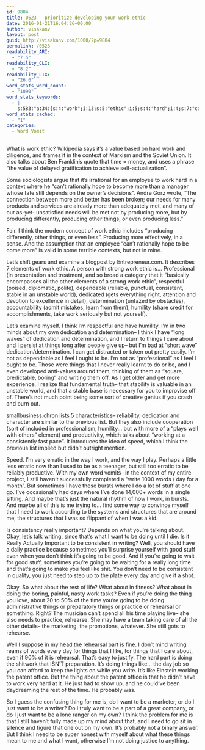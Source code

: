 ```yaml
---
id: 9884
title: 0523 – prioritize developing your work ethic
date: 2016-01-21T16:04:26+00:00
author: visakanv
layout: post
guid: http://visakanv.com/1000/?p=9884
permalink: /0523
readability_ARI:
  - "7.5"
readability_CLI:
  - "8.2"
readability_LIX:
  - "26.6"
word_stats_word_count:
  - "1090"
word_stats_keywords:
  - |
    s:583:"a:34:{s:4:"work";i:13;s:5:"ethic";i:5;s:4:"hard";i:4;s:7:"context";i:3;s:4:"time";i:5;s:5:"can't";i:3;s:5:"needs";i:3;s:9:"producing";i:6;s:6:"things";i:11;s:5:"think";i:7;s:5:"let's";i:3;s:10:"consistent";i:3;s:13:"determination";i:4;s:8:"humility";i:3;s:10:"dedication";i:4;s:4:"long";i:3;s:4:"care";i:3;s:4:"feel";i:3;s:6:"really";i:4;s:7:"writing";i:4;s:4:"well";i:3;s:7:"erratic";i:3;s:5:"words";i:3;s:5:"stuff";i:3;s:4:"just";i:5;s:4:"need";i:5;s:4:"want";i:6;s:8:"practice";i:3;s:4:"good";i:3;s:5:"going";i:5;s:4:"like";i:4;s:5:"thing";i:3;s:9:"rehearsal";i:3;s:4:"part";i:3;}";
word_stats_cached:
  - "1"
categories:
  - Word Vomit
---
```

What is work ethic? Wikipedia says it&#8217;s a value based on hard work and diligence, and frames it in the context of Marxism and the Soviet Union. It also talks about Ben Franklin&#8217;s quote that time = money, and uses a phrase &#8220;the value of delayed gratification to achieve self-actualization&#8221;.

Some sociologists argue that it&#8217;s irrational for an employee to work hard in a context where he &#8220;can&#8217;t rationally hope to become more than a manager whose fate still depends on the owner&#8217;s decisions&#8221;. Andre Gorz wrote, &#8220;The connection between more and better has been broken; our needs for many products and services are already more than adequately met, and many of our as-yet- unsatisfied needs will be met not by producing more, but by producing differently, producing other things, or even producing less.&#8221;

Fair. I think the modern concept of work ethic includes &#8220;producing differently, other things, or even less&#8221;. Producing more effectively, in a sense. And the assumption that an employee &#8220;can&#8217;t rationally hope to be come more&#8221; is valid in some terrible contexts, but not in mine.

Let&#8217;s shift gears and examine a blogpost by Entrepreneur.com. It describes 7 elements of work ethic. A person with strong work ethic is&#8230; Professional (in presentation and treatment, and so broad a category that it &#8220;basically encompasses all the other elements of a strong work ethic&#8221;, respectful (poised, diplomatic, polite), dependable (reliable, punctual, consistent, stable in an unstable world), dedicated (gets everything right, attention and devotion to excellence in detail), determination (unfazed by obstacles), accountability (admit mistakes, learn from them), humility (share credit for accomplishments, take work seriously but not yourself).

Let&#8217;s examine myself. I think I&#8217;m respectful and have humility. I&#8217;m in two minds about my own dedication and determination– I think I have &#8220;long waves&#8221; of dedication and determination, and I return to things I care about and I persist at things long after people give up– but I&#8217;m bad at &#8220;short wave&#8221; dedication/determination. I can get distracted or taken out pretty easily. I&#8217;m not as dependable as I feel I ought to be. I&#8217;m not as &#8220;professional&#8221; as I feel I ought to be. Those were things that I never really learnt to do or be, and I even developed anti-values around them, thinking of them as &#8220;square, predictable, boring&#8221; and writing them off. As I get older and get more experience, I realize that fundamental truth– that stability is valuable in an unstable world, and that a stable base is necessary for you to improvise off of. There&#8217;s not much point being some sort of creative genius if you crash and burn out.

smallbusiness.chron lists 5 characteristics– reliability, dedication and character are similar to the previous list. But they also include cooperation (sort of included in professionalism, humility&#8230; but with more of a &#8220;plays well with others&#8221; element) and productivity, which talks about &#8220;working at a consistently fast pace&#8221;. It introduces the idea of speed, which I think the previous list implied but didn&#8217;t outright mention.

Speed. I&#8217;m very erratic in the way I work, and the way I play. Perhaps a little less erratic now than I used to be as a teenager, but still too erratic to be reliably productive. With my own word vomits– in the context of my entire project, I still haven&#8217;t successfully completed a &#8220;write 1000 words / day for a month&#8221;. But sometimes I have these bursts where I do a lot of stuff at one go. I&#8217;ve occasionally had days where I&#8217;ve done 14,000+ words in a single sitting. And maybe that&#8217;s just the natural rhythm of how I work, in bursts. And maybe all of this is me trying to&#8230; find some way to convince myself that I need to work according to the systems and structures that are around me, the structures that I was so flippant of when I was a kid.

Is consistency really important? Depends on what you&#8217;re talking about. Okay, let&#8217;s talk writing, since that&#8217;s what I want to be doing until I die. Is it Really Actually Important to be consistent in writing? Well, you should have a daily practice because sometimes you&#8217;ll surprise yourself with good stuff even when you don&#8217;t think it&#8217;s going to be good. And if you&#8217;re going to wait for good stuff, sometimes you&#8217;re going to be waiting for a really long time and that&#8217;s going to make you feel like shit. You don&#8217;t need to be consistent in quality, you just need to step up to the plate every day and give it a shot.

Okay. So what about the rest of life? What about in fitness? What about in doing the boring, painful, nasty work tasks? Even if you&#8217;re doing the thing you love, about 20 to 50% of the time you&#8217;re going to be doing administrative things or preparatory things or practice or rehearsal or something. Right? The musician can&#8217;t spend all his time playing live– she also needs to practice, rehearse. She may have a team taking care of all the other details– the marketing, the promotions, whatever. She still gots to rehearse.

Well I suppose in my head the rehearsal part is fine. I don&#8217;t mind writing reams of words every day for things that I like, for things that I care about, even if 90% of it is rehearsal. That&#8217;s easy to justify. The hard part is doing the shitwork that ISN&#8217;T preparation. It&#8217;s doing things like&#8230; the day job so you can afford to keep the lights on while you write. It&#8217;s like Einstein working the patent office. But the thing about the patent office is that he didn&#8217;t have to work very hard at it. He just had to show up, and he could&#8217;ve been daydreaming the rest of the time. He probably was.

So I guess the confusing thing for me is, do I want to be a marketer, or do I just want to be a writer? Do I truly want to be a part of a great company, or do I just want to be a lone ranger on my own? I think the problem for me is that I still haven&#8217;t fully made up my mind about that, and I need to go sit in silence and figure that one out on my own. It&#8217;s probably not a binary answer. But I think I need to be super honest with myself about what these things mean to me and what I want, otherwise I&#8217;m not doing justice to anything.